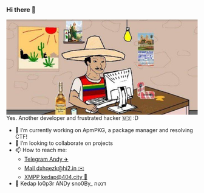 ### Hi there 👋
<img align="left" src="https://raw.githubusercontent.com/Kedap/Kedap/master/img/me.jpg" alt="me" height="250">

Yes. Another developer and frustrated hacker 🇲🇽 :D

- 🔭 I’m currently working on ApmPKG, a package manager and resolving CTF!
- 👯 I’m looking to collaborate on projects
- 📫 How to reach me: 
  - [Telegram Andy ✈️](https://t.me/Kedap_Develop)
  - [Mail dxhqezk@hi2.in ✉️](mail:dxhqezk@hi2.in)
  - [XMPP kedap@404.city 💬](xmpp:kedap@404.city)
- 👤 Kedap lo0p3r ANDy sno0By_ דנטה

